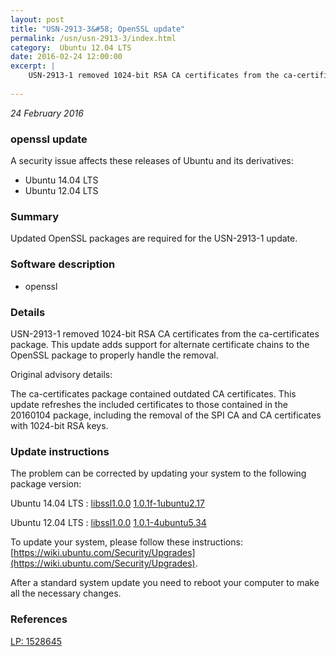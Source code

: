 ```yaml
---
layout: post
title: "USN-2913-3&#58; OpenSSL update"
permalink: /usn/usn-2913-3/index.html
category:  Ubuntu 12.04 LTS
date: 2016-02-24 12:00:00
excerpt: |
    USN-2913-1 removed 1024-bit RSA CA certificates from the ca-certificates package. This update adds support for alternate certificate chains to the OpenSSL package to properly handle the removal.
    
--- 
```

 
 

*24 February 2016*

### openssl update

A security issue affects these releases of Ubuntu and its derivatives:

* Ubuntu 14.04 LTS
* Ubuntu 12.04 LTS

### Summary

Updated OpenSSL packages are required for the USN-2913-1 update. 

### Software description

* openssl 

### Details

USN-2913-1 removed 1024-bit RSA CA certificates from the ca-certificates package. This update adds support for alternate certificate chains to the OpenSSL package to properly handle the removal.

Original advisory details:

 The ca-certificates package contained outdated CA certificates. This update refreshes the included certificates to those contained in the 20160104 package, including the removal of the SPI CA and CA certificates with 1024-bit RSA keys. 

### Update instructions

The problem can be corrected by updating your system to the following package version:

Ubuntu 14.04 LTS
 : [libssl1.0.0](https://launchpad.net/ubuntu/+source/openssl) <span> [1.0.1f-1ubuntu2.17](https://launchpad.net/ubuntu/+source/openssl/1.0.1f-1ubuntu2.17) </span> 

Ubuntu 12.04 LTS
 : [libssl1.0.0](https://launchpad.net/ubuntu/+source/openssl) <span> [1.0.1-4ubuntu5.34](https://launchpad.net/ubuntu/+source/openssl/1.0.1-4ubuntu5.34) </span> 

To update your system, please follow these instructions: [https://wiki.ubuntu.com/Security/Upgrades](https://wiki.ubuntu.com/Security/Upgrades).

After a standard system update you need to reboot your computer to make all the necessary changes. 

### References

 
 [LP: 1528645](https://launchpad.net/bugs/1528645)
 

